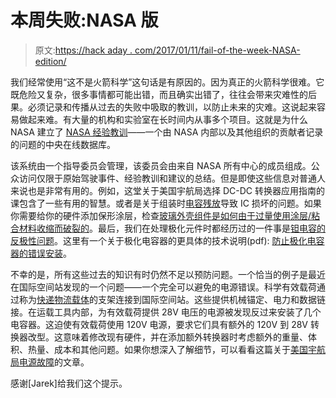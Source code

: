 # 本周失败:NASA 版

> 原文:[https://hack aday . com/2017/01/11/fail-of-the-week-NASA-edition/](https://hackaday.com/2017/01/11/fail-of-the-week-nasa-edition/)

我们经常使用“这不是火箭科学”这句话是有原因的。因为真正的火箭科学很难。它既危险又复杂，很多事情都可能出错，而且确实出错了，往往会带来灾难性的后果。必须记录和传播从过去的失败中吸取的教训，以防止未来的灾难。这说起来容易做起来难。有大量的机构和实验室在长时间内从事多个项目。这就是为什么 NASA 建立了 [NASA 经验教训](https://www.nasa.gov/offices/oce/functions/lessons/index.html)——一个由 NASA 内部以及其他组织的贡献者记录的问题的中央在线数据库。

该系统由一个指导委员会管理，该委员会由来自 NASA 所有中心的成员组成。公众访问仅限于原始驾驶事件、经验教训和建议的总结。但是即使这些信息对普通人来说也是非常有用的。例如，这堂关于美国宇航局选择 DC-DC 转换器应用指南的课包含了一些有用的智慧。或者是关于组装时[电容残放](https://llis.nasa.gov/lesson/297)导致 IC 损坏的问题。如果你需要给你的硬件添加保形涂层，检查[玻璃外壳组件是如何由于过量使用涂层/粘合材料收缩而破裂的](https://llis.nasa.gov/lesson/460)。最后，我们在处理极化元件时都经历过的一件事是[钽电容的反极性问题](https://llis.nasa.gov/lesson/981)。这里有一个关于极化电容器的更具体的技术说明(pdf): [防止极化电容器的错误安装](https://www.nasa.gov/sites/default/files/atoms/files/nesc_tb_15-01_preventing_incorrect_installation_of_polarized_capacitors.pdf)。

不幸的是，所有这些过去的知识有时仍然不足以预防问题。一个恰当的例子是最近在国际空间站发现的一个问题——一个完全可以避免的电源错误。科学有效载荷通过称为[快递物流载体](https://en.wikipedia.org/wiki/ExPRESS_Logistics_Carrier)的支架连接到国际空间站。这些提供机械锚定、电力和数据链接。在运载工具内部，为有效载荷提供 28V 电压的电源被发现反过来安装了几个电容器。这迫使有效载荷使用 120V 电源，要求它们具有额外的 120V 到 28V 转换器改型。这意味着修改现有硬件，并在添加额外转换器时考虑额外的重量、体积、热量、成本和其他问题。如果你想深入了解细节，可以看看这篇关于[美国宇航局电源故障](https://www.wired.com/2016/12/nasa-made-really-dumb-mistake-iss-power-supply/)的文章。

感谢[Jarek]给我们这个提示。